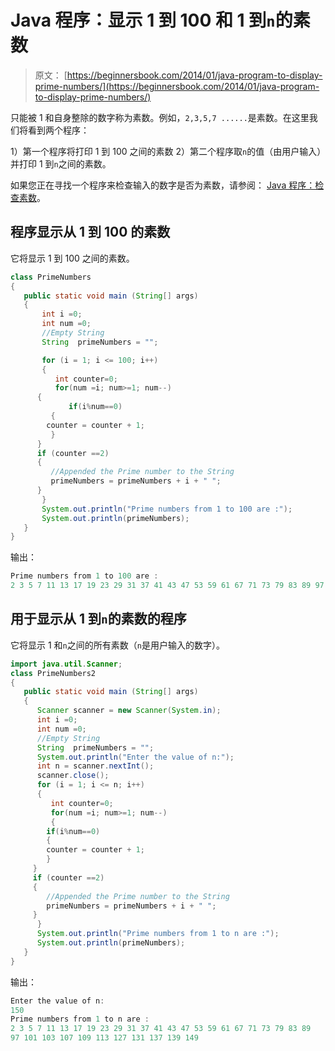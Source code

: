 # Java 程序：显示 1 到 100 和 1 到`n`的素数

> 原文： [https://beginnersbook.com/2014/01/java-program-to-display-prime-numbers/](https://beginnersbook.com/2014/01/java-program-to-display-prime-numbers/)

只能被 1 和自身整除的数字称为素数。例如，`2,3,5,7 ......`是素数。在这里我们将看到两个程序：

1）第一个程序将打印 1 到 100 之间的素数 
2）第二个程序取`n`的值（由用户输入）并打印 1 到`n`之间的素数。

如果您正在寻找一个程序来检查输入的数字是否为素数，请参阅： [Java 程序：检查素数](https://beginnersbook.com/2014/01/java-program-to-check-prime-number/)。

## 程序显示从 1 到 100 的素数

它将显示 1 到 100 之间的素数。

```java
class PrimeNumbers
{
   public static void main (String[] args)
   {		
       int i =0;
       int num =0;
       //Empty String
       String  primeNumbers = "";

       for (i = 1; i <= 100; i++)         
       { 		  	  
          int counter=0; 	  
          for(num =i; num>=1; num--)
	  {
             if(i%num==0)
	     {
 		counter = counter + 1;
	     }
	  }
	  if (counter ==2)
	  {
	     //Appended the Prime number to the String
	     primeNumbers = primeNumbers + i + " ";
	  }	
       }	
       System.out.println("Prime numbers from 1 to 100 are :");
       System.out.println(primeNumbers);
   }
}
```

输出：

```java
Prime numbers from 1 to 100 are :
2 3 5 7 11 13 17 19 23 29 31 37 41 43 47 53 59 61 67 71 73 79 83 89 97
```

## 用于显示从 1 到`n`的素数的程序

它将显示 1 和`n`之间的所有素数（`n`是用户输入的数字）。

```java
import java.util.Scanner;
class PrimeNumbers2
{
   public static void main (String[] args)
   {		
      Scanner scanner = new Scanner(System.in);
      int i =0;
      int num =0;
      //Empty String
      String  primeNumbers = "";
      System.out.println("Enter the value of n:");
      int n = scanner.nextInt();
      scanner.close();
      for (i = 1; i <= n; i++)  	   
      { 		 		  
         int counter=0; 		  
         for(num =i; num>=1; num--)
         {
	    if(i%num==0)
	    {
		counter = counter + 1;
	    }
	 }
	 if (counter ==2)
	 {
	    //Appended the Prime number to the String
	    primeNumbers = primeNumbers + i + " ";
	 }	
      }	
      System.out.println("Prime numbers from 1 to n are :");
      System.out.println(primeNumbers);
   }
}
```

输出：

```java
Enter the value of n:
150
Prime numbers from 1 to n are :
2 3 5 7 11 13 17 19 23 29 31 37 41 43 47 53 59 61 67 71 73 79 83 89 
97 101 103 107 109 113 127 131 137 139 149
```